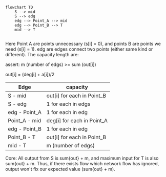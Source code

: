

```mermaid
flowchart TD
	S --> mid
	S --> edg
	edg --> Point_A --> mid
	edg --> Point_B --> T
	mid --> T
	
```

Here Point A are points unnecessary (s[i] = 0), and points B are points we need (s[i] = 1). edg are edges connect two points (either same kind or different). The capacity length are:

assert: m (number of edgs) >= sum (out[i])

out[i] = (deg[i] + a[i])/2

| Edge          | capacity                   |
| ------------- | -------------------------- |
| S - mid       | out[i] for each in Point_B |
| S - edg       | 1 for each in edgs         |
| edg - Point_A | 1 for each in edg          |
| Point_A - mid | deg[i] for each in Point_A |
| edg - Point_B | 1 for each in edg          |
| Point_B - T   | out[i] for each in Point_B |
| mid - T       | m (number of edgs)         |

Core: All output from S is sum{out} + m, and maximum input for T is also sum{out} + m. Thus, if there exists flow which network flow has ignored, output won't fix our expected value (sum{out} + m).